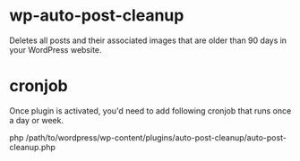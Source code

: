 # wp-auto-post-cleanup

Deletes all posts and their associated images that are older than 90 days in your WordPress website.

# cronjob

Once plugin is activated, you'd need to add following cronjob that runs once a day or week.

php /path/to/wordpress/wp-content/plugins/auto-post-cleanup/auto-post-cleanup.php
